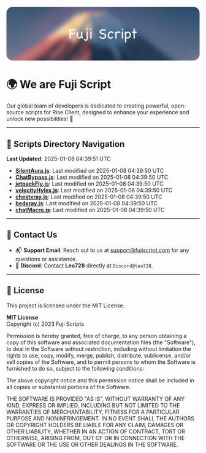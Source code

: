 ![Banner](.github/b.webp)

# 🌍 **We are Fuji Script**

Our global team of developers is dedicated to creating powerful, open-source scripts for Rise Client, designed to enhance your experience and unlock new possibilities! 🌟

---
<!-- SCRIPTS_NAVIGATION_START -->
## 📂 **Scripts Directory Navigation**

**Last Updated**: 2025-01-08 04:39:51 UTC

- **[SilentAura.js](scripts/SilentAura.js)**: Last modified on 2025-01-08 04:39:50 UTC
- **[ChatBypass.js](scripts/ChatBypass.js)**: Last modified on 2025-01-08 04:39:50 UTC
- **[jetpackFly.js](scripts/jetpackFly.js)**: Last modified on 2025-01-08 04:39:50 UTC
- **[velocityHylex.js](scripts/velocityHylex.js)**: Last modified on 2025-01-08 04:39:50 UTC
- **[chestxray.js](scripts/chestxray.js)**: Last modified on 2025-01-08 04:39:50 UTC
- **[bedxray.js](scripts/bedxray.js)**: Last modified on 2025-01-08 04:39:50 UTC
- **[chatMacro.js](scripts/chatMacro.js)**: Last modified on 2025-01-08 04:39:50 UTC

<!-- SCRIPTS_NAVIGATION_END -->

---

## 💬 **Contact Us**  
- 📬 **Support Email**: Reach out to us at [support@fujiscript.com](mailto:support@fujiscript.com) for any questions or assistance.  
- 💬 **Discord**: Contact **Leo728** directly at `Discord@leo728`.

---

## 📜 **License**

This project is licensed under the MIT License.  

**MIT License**  
Copyright (c) 2023 Fuji Scripts  

Permission is hereby granted, free of charge, to any person obtaining a copy of this software and associated documentation files (the "Software"), to deal in the Software without restriction, including without limitation the rights to use, copy, modify, merge, publish, distribute, sublicense, and/or sell copies of the Software, and to permit persons to whom the Software is furnished to do so, subject to the following conditions:  

The above copyright notice and this permission notice shall be included in all copies or substantial portions of the Software.  

THE SOFTWARE IS PROVIDED "AS IS", WITHOUT WARRANTY OF ANY KIND, EXPRESS OR IMPLIED, INCLUDING BUT NOT LIMITED TO THE WARRANTIES OF MERCHANTABILITY, FITNESS FOR A PARTICULAR PURPOSE AND NONINFRINGEMENT. IN NO EVENT SHALL THE AUTHORS OR COPYRIGHT HOLDERS BE LIABLE FOR ANY CLAIM, DAMAGES OR OTHER LIABILITY, WHETHER IN AN ACTION OF CONTRACT, TORT OR OTHERWISE, ARISING FROM, OUT OF OR IN CONNECTION WITH THE SOFTWARE OR THE USE OR OTHER DEALINGS IN THE SOFTWARE.  
